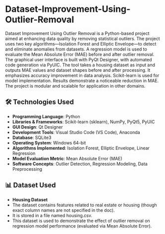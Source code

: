 # Dataset-Improvement-Using-Outlier-Removal

Dataset Improvement Using Outlier Removal is a Python-based project aimed at enhancing data quality by removing statistical outliers. The project uses two key algorithms—Isolation Forest and Elliptic Envelope—to detect and eliminate anomalies from datasets. A regression model is used to evaluate the Mean Absolute Error (MAE) before and after outlier removal. The graphical user interface is built with PyQt Designer, with automated code generation via PyUIC. The tool takes a housing dataset as input and outputs MAE values and dataset shapes before and after processing. It emphasizes accuracy improvement in data analysis. Scikit-learn is used for model implementation. Results demonstrate a noticeable reduction in MAE. The project is modular and scalable for application in other domains.

## 🛠️ Technologies Used
- **Programming Language**: Python
- **Libraries & Frameworks**: Scikit-learn (sklearn), NumPy, PyQt5, PyUIC
- **GUI Design**: Qt Designer
- **Development Tools**: Visual Studio Code (VS Code), Anaconda
- **Database**: SQLite3
- **Operating System**: Windows 64-bit
- **Algorithms Implemented**: Isolation Forest, Elliptic Envelope, Linear Regression
- **Model Evaluation Metric**: Mean Absolute Error (MAE)
- **Software Concepts**: Outlier Detection, Regression Modeling, Data Preprocessing

## 📊 Dataset Used
- **Housing Dataset**
- The dataset contains features related to real estate or housing (though exact column names are not specified in the doc).
-	It is stored in a file named housing.csv.
-	This dataset is used to demonstrate the effect of outlier removal on regression model performance (evaluated via Mean Absolute Error).
